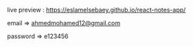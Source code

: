 live preview : https://eslamelsebaey.github.io/react-notes-app/

email => ahmedmohamed12@gmail.com

password => e123456
